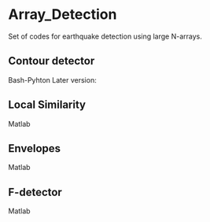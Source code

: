 # Array_Detection

Set of codes for earthquake detection using large N-arrays. 

## Contour detector

Bash-Pyhton
Later version: 
## Local Similarity

Matlab

## Envelopes

Matlab
## F-detector

Matlab
